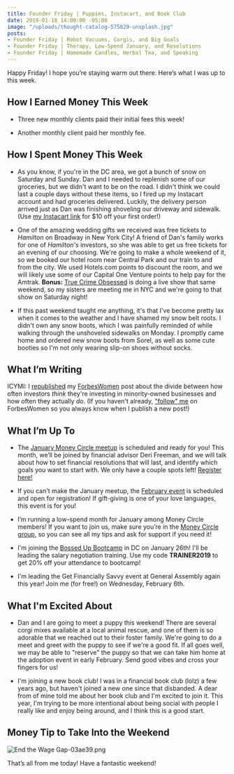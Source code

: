 ```yaml
---
title: Founder Friday | Puppies, Instacart, and Book Club
date: 2019-01-18 14:00:00 -05:00
image: "/uploads/thought-catalog-575829-unsplash.jpg"
posts:
- Founder Friday | Robot Vacuums, Corgis, and Big Goals
- Founder Friday | Therapy, Low-Spend January, and Resolutions
- Founder Friday | Homemade Candles, Herbal Tea, and Speaking
---
```


Happy Friday! I hope you’re staying warm out there. Here’s what I was up to this week.

## How I Earned Money This Week

* Three new monthly clients paid their initial fees this week!

* Another monthly client paid her monthly fee.

## How I Spent Money This Week

* As you know, if you're in the DC area, we got a bunch of snow on Saturday and Sunday. Dan and I needed to replenish some of our groceries, but we didn't want to be on the road. I didn't think we could last a couple days without these items, so I fired up my Instacart account and had groceries delivered. Luckily, the delivery person arrived just as Dan was finishing shoveling our driveway and sidewalk. (Use [my Instacart link](https://inst.cr/t/2SPbdAMbW) for $10 off your first order!)

* One of the amazing wedding gifts we received was free tickets to *Hamilton* on Broadway in New York City! A friend of Dan's family works for one of *Hamilton's* investors, so she was able to get us free tickets for an evening of our choosing. We're going to make a whole weekend of it, so we booked our hotel room near Central Park and our train to and from the city. We used Hotels.com points to discount the room, and we will likely use some of our Capital One Venture points to help pay for the Amtrak.  **Bonus:** [True Crime Obsessed](https://www.truecrimeobsessed.com/) is doing a live show that same weekend, so my sisters are meeting me in NYC and we're going to that show on Saturday night!

* If this past weekend taught me anything, it's that I've become pretty lax when it comes to the weather and I have shamed my snow belt roots. I didn't own any snow boots, which I was painfully reminded of while walking through the unshoveled sidewalks on Monday. I promptly came home and ordered new snow boots from Sorel, as well as some cute booties so I'm not only wearing slip-on shoes without socks.

## What I’m Writing

ICYMI: I [republished](https://www.maggiegermano.com/blog/investors-think-they-are-fair-but-minority-owned-businesses-are-left-out/) my [ForbesWomen](https://www.forbes.com/sites/maggiegermano/2018/12/11/investors-think-they-are-fair-but-minority-owned-businesses-are-left-out/) post about the divide between how often investors *think* they're investing in minority-owned businesses and how often they actually *do*. (If you haven't already, ["follow" me](https://www.forbes.com/sites/maggiegermano/) on ForbesWomen so you always know when I publish a new post!)

## What I’m Up To

* The [January Money Circle meetup](https://www.eventbrite.com/e/money-circle-financial-resolutions-that-last-tickets-54309667678) is scheduled and ready for you! This month, we’ll be joined by financial advisor Deri Freeman, and we will talk about how to set financial resolutions that will last, and identify which goals you want to start with. We only have a couple spots left! [Register here!](https://www.eventbrite.com/e/money-circle-financial-resolutions-that-last-tickets-54309667678)

* If you can't make the January meetup, the [February event](https://www.eventbrite.com/e/money-circle-showing-your-love-on-a-budget-tickets-54758999642) is scheduled and open for registration! If gift-giving is one of your love languages, this event is for you!

* I’m running a low-spend month for January among Money Circle members! If you want to join us, make sure you’re in the [Money Circle group](https://www.facebook.com/groups/MoneyCircleGroup), so you can see all my tips and ask for support if you need it!

* I'm joining the [Bossed Up Bootcamp](https://bossedup.org/bootcamp/) in DC on January 26th! I'll be leading the salary negotiation training. Use my code **TRAINER2019** to get 20% off your attendance to bootcamp!

* I'm leading the Get Financially Savvy event at General Assembly again this year! Join me (for free!) on Wednesday, February 6th.

## What I'm Excited About

* Dan and I are going to meet a puppy this weekend! There are several corgi mixes available at a local animal rescue, and one of them is so adorable that we reached out to their foster family. We're going to do a meet and greet with the puppy to see if we're a good fit. If all goes well, we may be able to "reserve" the puppy so that we can take him home at the adoption event in early February. Send good vibes and cross your fingers for us!

* I'm joining a new book club! I was in a financial book club (lolz) a few years ago, but haven't joined a new one since that disbanded. A dear from of mine told me about her book club and I'm excited to join it. This year, I'm trying to be more intentional about being social with people I really like and enjoy being around, and I think this is a good start.

## Money Tip to Take Into the Weekend

![End the Wage Gap-03ae39.png](/uploads/End%20the%20Wage%20Gap-03ae39.png)

That’s all from me today! Have a fantastic weekend!
